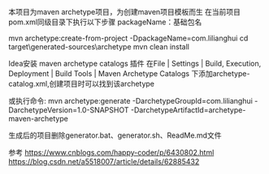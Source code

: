 本项目为maven archetype项目，为创建maven项目模板而生
在当前项目pom.xml同级目录下执行以下步骤
packageName：基础包名

mvn archetype:create-from-project -DpackageName=com.lilianghui
cd target\generated-sources\archetype
mvn clean install

Idea安装 maven archetype catalogs 插件
在File | Settings | Build, Execution, Deployment | Build Tools | Maven Archetype Catalogs
下添加archetype-catalog.xml,创建项目时可以找到该archetype

或执行命令:
mvn archetype:generate -DarchetypeGroupId=com.lilianghui -DarchetypeVersion=1.0-SNAPSHOT -DarchetypeArtifactId=archetype-maven-archetype

生成后的项目删除generator.bat、generator.sh、ReadMe.md文件

参考
https://www.cnblogs.com/happy-coder/p/6430802.html
https://blog.csdn.net/a5518007/article/details/62885432
 